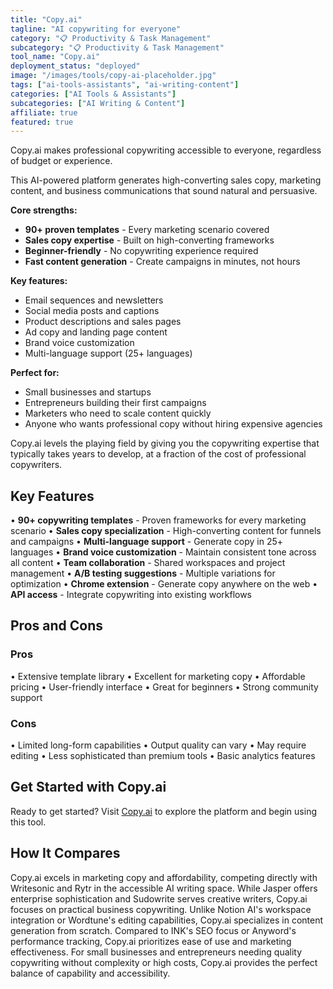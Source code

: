 ```yaml
---
title: "Copy.ai"
tagline: "AI copywriting for everyone"
category: "📋 Productivity & Task Management"
subcategory: "📋 Productivity & Task Management"
tool_name: "Copy.ai"
deployment_status: "deployed"
image: "/images/tools/copy-ai-placeholder.jpg"
tags: ["ai-tools-assistants", "ai-writing-content"]
categories: ["AI Tools & Assistants"]
subcategories: ["AI Writing & Content"]
affiliate: true
featured: true
---
```

Copy.ai makes professional copywriting accessible to everyone, regardless of budget or experience.

This AI-powered platform generates high-converting sales copy, marketing content, and business communications that sound natural and persuasive.

**Core strengths:**
- **90+ proven templates** - Every marketing scenario covered
- **Sales copy expertise** - Built on high-converting frameworks
- **Beginner-friendly** - No copywriting experience required
- **Fast content generation** - Create campaigns in minutes, not hours

**Key features:**
- Email sequences and newsletters
- Social media posts and captions
- Product descriptions and sales pages
- Ad copy and landing page content
- Brand voice customization
- Multi-language support (25+ languages)

**Perfect for:**
- Small businesses and startups
- Entrepreneurs building their first campaigns
- Marketers who need to scale content quickly
- Anyone who wants professional copy without hiring expensive agencies

Copy.ai levels the playing field by giving you the copywriting expertise that typically takes years to develop, at a fraction of the cost of professional copywriters.

## Key Features

• **90+ copywriting templates** - Proven frameworks for every marketing scenario
• **Sales copy specialization** - High-converting content for funnels and campaigns
• **Multi-language support** - Generate copy in 25+ languages
• **Brand voice customization** - Maintain consistent tone across all content
• **Team collaboration** - Shared workspaces and project management
• **A/B testing suggestions** - Multiple variations for optimization
• **Chrome extension** - Generate copy anywhere on the web
• **API access** - Integrate copywriting into existing workflows

## Pros and Cons

### Pros
• Extensive template library
• Excellent for marketing copy
• Affordable pricing
• User-friendly interface
• Great for beginners
• Strong community support

### Cons
• Limited long-form capabilities
• Output quality can vary
• May require editing
• Less sophisticated than premium tools
• Basic analytics features

## Get Started with Copy.ai

Ready to get started? Visit [Copy.ai](https://www.copy.ai) to explore the platform and begin using this tool.

## How It Compares

Copy.ai excels in marketing copy and affordability, competing directly with Writesonic and Rytr in the accessible AI writing space. While Jasper offers enterprise sophistication and Sudowrite serves creative writers, Copy.ai focuses on practical business copywriting. Unlike Notion AI's workspace integration or Wordtune's editing capabilities, Copy.ai specializes in content generation from scratch. Compared to INK's SEO focus or Anyword's performance tracking, Copy.ai prioritizes ease of use and marketing effectiveness. For small businesses and entrepreneurs needing quality copywriting without complexity or high costs, Copy.ai provides the perfect balance of capability and accessibility.